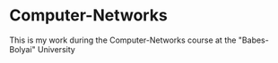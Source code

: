# Computer-Networks
This is my work during the Computer-Networks course at the "Babes-Bolyai" University
